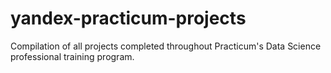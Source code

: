 # yandex-practicum-projects
Compilation of all projects completed throughout Practicum's Data Science professional training program.
